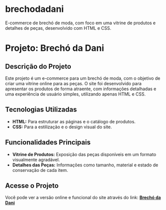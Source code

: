 # brechodadani
E-commerce de brechó de moda, com foco em uma vitrine de produtos e detalhes de peças, desenvolvido com HTML e CSS.

# Projeto: Brechó da Dani

## Descrição do Projeto
Este projeto é um e-commerce para um brechó de moda, com o objetivo de criar uma vitrine online para as peças. O site foi desenvolvido para apresentar os produtos de forma atraente, com informações detalhadas e uma experiência de usuário simples, utilizando apenas HTML e CSS.

## Tecnologias Utilizadas
* **HTML:** Para estruturar as páginas e o catálogo de produtos.
* **CSS:** Para a estilização e o design visual do site.

## Funcionalidades Principais
* **Vitrine de Produtos:** Exposição das peças disponíveis em um formato visualmente agradável.
* **Detalhes das Peças:** Informações como tamanho, material e estado de conservação de cada item.

## Acesse o Projeto
Você pode ver a versão online e funcional do site através do link:
[**Brechó da Dani**](https://brechodadani.netlify.app/)
